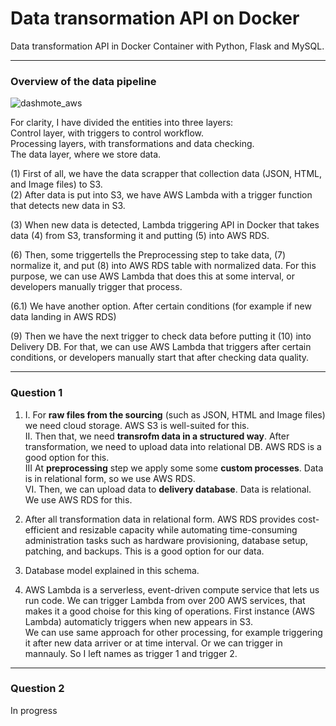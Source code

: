# Data transormation API on Docker



Data transformation API in Docker Container with Python, Flask and MySQL.
____
### Overview of the data pipeline
![dashmote_aws](https://user-images.githubusercontent.com/53381140/145751154-2b38fb75-8176-4a47-b92b-163934e4b804.png)

For clarity, I have divided the entities into three layers:<br>
Control layer, with triggers to control workflow.<br>
Processing layers, with transformations and data checking.<br>
The data layer, where we store data.<br>

(1) First of all, we have the data scrapper that collection data (JSON, HTML, and Image files) to S3.<br>
(2) After data is put into S3, we have AWS Lambda with a trigger function that detects new data in S3.<br>

(3) When new data is detected, Lambda triggering API in Docker that takes data (4) from S3, transforming it and putting (5) into AWS RDS.<br>

(6) Then, some triggertells the Preprocessing step to take data, (7) normalize it, and put (8) into AWS RDS table with normalized data. For this purpose, we can use AWS Lambda that does this at some interval, or developers manually trigger that process.<br>

(6.1) We have another option. After certain conditions (for example if new data landing in AWS RDS)<br>

(9) Then we have the next trigger to check data before putting it (10) into Delivery DB. For that, we can use AWS Lambda that triggers after certain conditions, or developers manually start that after checking data quality. <br>
____
### Question 1
1. I. For <b>raw files from the sourcing</b> (such as JSON, HTML and Image files) we need cloud storage. AWS S3 is well-suited for this.<br>
II. Then that, we need <b>transrofm data in a structured way</b>. After transformation, we need to upload data into relational DB. AWS RDS is a good option for this.<br>
III At <b>preprocessing</b> step we apply some some <b>custom processes</b>. Data is in relational form, so we use AWS RDS.<br>
VI. Then, we can upload data to <b>delivery database</b>. Data is relational. We use AWS RDS for this.<br>
2. After all transformation data in relational form. AWS RDS provides cost-efficient and resizable capacity while automating time-consuming administration tasks such as hardware provisioning, database setup, patching, and backups. This is a good option for our data. 
3. Database model explained in this schema.

4. AWS Lambda is a serverless, event-driven compute service that lets us run code. We can trigger Lambda from over 200 AWS services, that makes it a good choise for this king of operations. First instance (AWS Lambda) automaticly triggers when new appears in S3. <br>
We can use same approach for other processing, for example triggering it after new data arriver or at time interval. Or we can trigger in mannauly. So I left names as trigger 1 and trigger 2.
____
### Question 2
In progress
